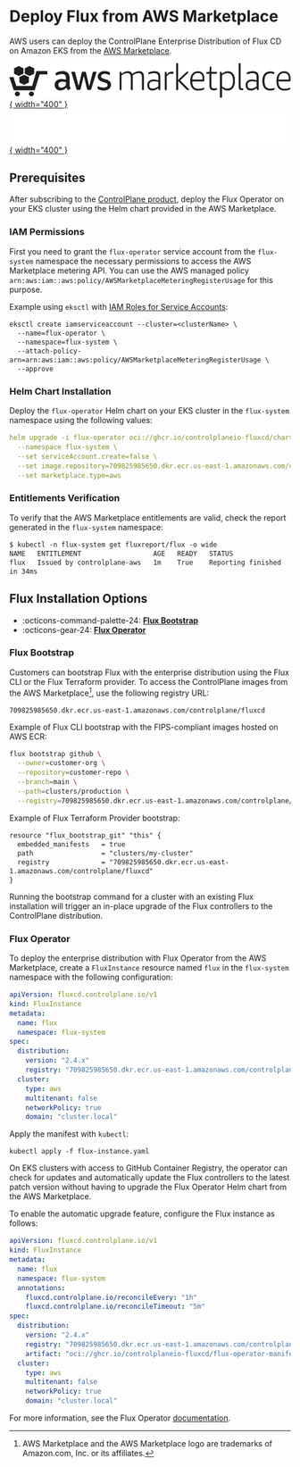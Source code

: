 # Deploy Flux from AWS Marketplace

AWS users can deploy the ControlPlane Enterprise Distribution of Flux CD
on Amazon EKS from the [AWS Marketplace](https://aws.amazon.com/marketplace/pp/prodview-ndm54wno7tayg). 

[![ControlPlane AWS](../images/AWSMP_NewLogo_RGB_BLK.svg#only-light){ width="400" }](https://aws.amazon.com/marketplace/pp/prodview-ndm54wno7tayg)
[![ControlPlane AWS](../images/AWSMP_NewLogo_RGB_WHT.svg#only-dark){ width="400" }](https://aws.amazon.com/marketplace/pp/prodview-ndm54wno7tayg)

## Prerequisites

After subscribing to the [ControlPlane product](https://aws.amazon.com/marketplace/pp/prodview-ndm54wno7tayg),
deploy the Flux Operator on your EKS cluster using the Helm chart provided in the AWS Marketplace.

### IAM Permissions

First you need to grant the `flux-operator` service account from the `flux-system` namespace the
necessary permissions to access the AWS Marketplace metering API. You can use the AWS managed
policy `arn:aws:iam::aws:policy/AWSMarketplaceMeteringRegisterUsage` for this purpose.

Example using `eksctl` with [IAM Roles for Service Accounts](https://eksctl.io/usage/iamserviceaccounts/):

```shell
eksctl create iamserviceaccount --cluster=<clusterName> \
  --name=flux-operator \
  --namespace=flux-system \
  --attach-policy-arn=arn:aws:iam::aws:policy/AWSMarketplaceMeteringRegisterUsage \
  --approve
```

### Helm Chart Installation

Deploy the `flux-operator` Helm chart on your EKS cluster in the `flux-system` namespace using
the following values:

```yaml
helm upgrade -i flux-operator oci://ghcr.io/controlplaneio-fluxcd/charts/flux-operator \
  --namespace flux-system \
  --set serviceAccount.create=false \
  --set image.repository=709825985650.dkr.ecr.us-east-1.amazonaws.com/controlplane/fluxcd/flux-operator \
  --set marketplace.type=aws
```

### Entitlements Verification

To verify that the AWS Marketplace entitlements are valid,
check the report generated in the `flux-system` namespace:

```console
$ kubectl -n flux-system get fluxreport/flux -o wide
NAME   ENTITLEMENT                  AGE   READY   STATUS
flux   Issued by controlplane-aws   1m    True    Reporting finished in 34ms
```

## Flux Installation Options

<div class="grid cards" markdown>

- :octicons-command-palette-24: __[Flux Bootstrap](#flux-bootstrap)__
- :octicons-gear-24: __[Flux Operator](#flux-operator)__

</div>

### Flux Bootstrap

Customers can bootstrap Flux with the enterprise distribution using the Flux CLI or the Flux Terraform provider.
To access the ControlPlane images from the AWS Marketplace[^1], use the following registry URL:

```shell
709825985650.dkr.ecr.us-east-1.amazonaws.com/controlplane/fluxcd
```

Example of Flux CLI bootstrap with the FIPS-compliant images hosted on AWS ECR:

```bash
flux bootstrap github \
  --owner=customer-org \
  --repository=customer-repo \
  --branch=main \
  --path=clusters/production \
  --registry=709825985650.dkr.ecr.us-east-1.amazonaws.com/controlplane/fluxcd
```

Example of Flux Terraform Provider bootstrap:

```hcl
resource "flux_bootstrap_git" "this" {
  embedded_manifests   = true
  path                 = "clusters/my-cluster"
  registry             = "709825985650.dkr.ecr.us-east-1.amazonaws.com/controlplane/fluxcd"
}
```

Running the bootstrap command for a cluster with an existing Flux installation will trigger
an in-place upgrade of the Flux controllers to the ControlPlane distribution.

### Flux Operator

To deploy the enterprise distribution with Flux Operator from the AWS Marketplace,
create a `FluxInstance` resource named `flux` in the `flux-system` namespace
with the following configuration:

```yaml
apiVersion: fluxcd.controlplane.io/v1
kind: FluxInstance
metadata:
  name: flux
  namespace: flux-system
spec:
  distribution:
    version: "2.4.x"
    registry: "709825985650.dkr.ecr.us-east-1.amazonaws.com/controlplane/fluxcd"
  cluster:
    type: aws
    multitenant: false
    networkPolicy: true
    domain: "cluster.local"
```

Apply the manifest with `kubectl`:

```shell
kubectl apply -f flux-instance.yaml
```

On EKS clusters with access to GitHub Container Registry, the operator can check for updates
and automatically update the Flux controllers to the latest patch version without having to 
upgrade the Flux Operator Helm chart from the AWS Marketplace.

To enable the automatic upgrade feature, configure the Flux instance as follows:

```yaml
apiVersion: fluxcd.controlplane.io/v1
kind: FluxInstance
metadata:
  name: flux
  namespace: flux-system
  annotations:
    fluxcd.controlplane.io/reconcileEvery: "1h"
    fluxcd.controlplane.io/reconcileTimeout: "5m"
spec:
  distribution:
    version: "2.4.x"
    registry: "709825985650.dkr.ecr.us-east-1.amazonaws.com/controlplane/fluxcd"
    artifact: "oci://ghcr.io/controlplaneio-fluxcd/flux-operator-manifests"
  cluster:
    type: aws
    multitenant: false
    networkPolicy: true
    domain: "cluster.local"
```

For more information, see the Flux Operator [documentation](../operator/index.md).

[^1]: AWS Marketplace and the AWS Marketplace logo are trademarks of Amazon.com, Inc. or its affiliates.
